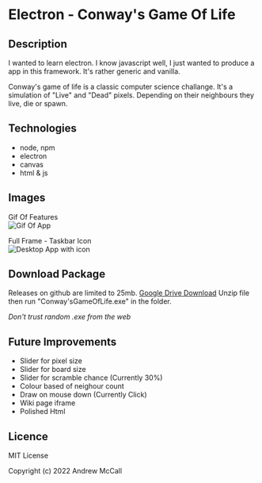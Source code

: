 # Electron - Conway's Game Of Life

## Description
I wanted to learn electron. I know javascript well, I just wanted to produce a app in this framework. It's rather generic and vanilla.

Conway's game of life is a classic computer science challange. It's a simulation of "Live" and "Dead" pixels. Depending on their neighbours they live, die or spawn.

## Technologies
- node, npm
- electron
- canvas
- html & js

## Images
Gif Of Features  
![Gif Of App](https://i.imgur.com/HenksRG.gif)

Full Frame - Taskbar Icon  
![Desktop App with icon](https://i.imgur.com/g4zawl5.png)
 
## Download Package
Releases on github are limited to 25mb.
[Google Drive Download](https://drive.google.com/file/d/1pGyjuGQMsQzM4A6oad8FraNL7MvKdT65/view?usp=sharing)
Unzip file then run "Conway'sGameOfLife.exe" in the folder.
  
*Don't trust random .exe from the web*
 
 
## Future Improvements
- Slider for pixel size
- Slider for board size
- Slider for scramble chance (Currently 30%)
- Colour based of neighour count
- Draw on mouse down (Currently Click)
- Wiki page iframe
- Polished Html

## Licence

MIT License

Copyright (c) 2022 Andrew McCall
